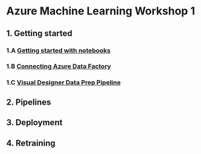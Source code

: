 # Azure Machine Learning Workshop 1



## 1. Getting started 
 
### 1.A [Getting started with notebooks](../code/Get%20Started%20with%20Notebooks.ipynb)

### 1.B [Connecting Azure Data Factory]()

### 1.C [Visual Designer Data Prep Pipeline]()

<!-- [Run Experiments](../code/Run%20Experiments.ipynb) -->


## 2. Pipelines

## 3. Deployment

## 4. Retraining
